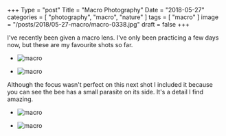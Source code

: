 +++
Type = "post"
Title = "Macro Photography"
Date = "2018-05-27"
categories = [ "photography", "macro", "nature" ]
tags = [
    "macro"
]
image = "/posts/2018/05-27-macro/macro-0338.jpg"
draft = false
+++

I've recently been given a macro lens. I've only been practicing a few days now, but these are my favourite shots so far.

* ![macro](/posts/2018/05-27-macro/macro-0338.jpg)

<!--more-->

* ![macro](/posts/2018/05-27-macro/macro-0329.jpg)

Although the focus wasn't perfect on this next shot I included it because you can see the bee has a small parasite on its side. It's a detail I find amazing. 

* ![macro](/posts/2018/05-27-macro/macro-0350.jpg)

* ![macro](/posts/2018/05-27-macro/macro-0383.jpg)



